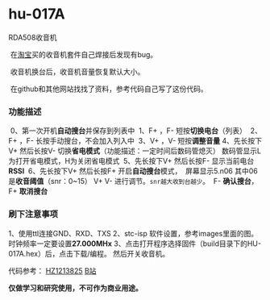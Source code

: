 # hu-017A

RDA508收音机

​			在[淘宝](https://detail.tmall.com/item.htm?id=701902156484)买的收音机套件自己焊接后发现有bug。

​			收音机换台后，收音机音量恢复默认大小。

​			在github和其他网站找找了资料，参考代码自己写了这份代码。

### 功能描述

​		0、第一次开机**自动搜台**并保存到列表中
​		1、F+ ，F- 短按**切换电台**（列表）
​		2、F+ ，F- 长按手动搜台，不会加入列入中
​		3、V+ ，V- 短按**调整音量**
​		4、先长按下V+ 然后长按V- 切换**省电模式**（功能描述：一定时间后数码管熄灭）
​			数码管显示L为打开省电模式，H为关闭省电模式
​		5、先长按下V+ 然后长按F- 显示当前电台**RSSI**
​		6、先长按下V+ 然后长按F+ 开启**自动搜台**模式，
​			屏幕显示5.n06 其中06是**收音阈值**（snr：0~15） V+ V- 进行调节。`snr越大收到台越少`。
​		F- **确认搜台**，F+ **取消搜台**

### 刷下注意事项

1、使用ttl连接GND、RXD、TXS
2、stc-isp 软件设置，参考images里面的图。时钟频率一定要设置**27.000MHx**
3、点击打开程序选择固件（build目录下的HU-017A.hex）后，点击下载/编程。
    然后开关收音机。

代码参考：
    [HZ1213825](https://github.com/HZ1213825/HAL_STM32F4_RDA5807M) 
    [B站](https://www.bilibili.com/video/BV1Mb411e7re)

**仅做学习和研究使用，不可作为商业用途。**
